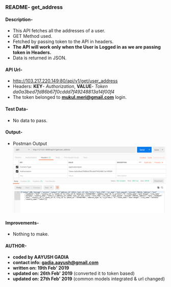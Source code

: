 ### README- get_address


#### Description-
- This API fetches all the addresses of a user.
- GET Method used.
- Fetched by passing token to the API in headers.
- **The API will work only when the User is Logged in as we are passing token in Headers.**
- Data is returned in JSON.


#### API Url-
- http://103.217.220.149:80/api/v1/get/user_address
- Headers: **KEY**- *Authorization*, **VALUE**- *Token da0a3bed7fd86b67f0cddd7f49248813a14f00f4*
- The token belonged to **mukul.meri@gmail.com** login.


#### Test Data-
- No data to pass.


#### Output-
- Postman Output
![Postman Output](output_postman_get_address.png)


#### Improvements-
- Nothing to make.


#### AUTHOR-
- **coded by AAYUSH GADIA** 
- **contact info: gadia.aayush@gmail.com**
- **written on: 19th Feb' 2019**
- **updated on: 26th Feb' 2019** (converted it to token based)
- **updated on: 27th Feb' 2019** (common models integrated & url changed)
